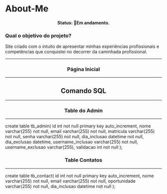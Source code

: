 # About-Me
<h4 align="center"> 
	 Status: 🚧Em andamento.
</h4>
<h3> <b>Qual o objetivo do projeto? </b></h3>
<p>Site criado com o intuito de apresentar minhas experiências profissionais e competências que conquistei no decorrer da caminhada profissional.</p>
<hr>
<h3 align='center'> <b> Página Inicial </b> </h3>
<hr>

<h2 align='center'>Comando SQL</h2>
<hr>
<h3 align='center'>Table do Admin</h3>
<hr>

create table tb_admin(
    id int not null primary key auto_increment,
    nome varchar(255) not null,
    email varchar(255) not null,
    matricula varchar(255) not null,
    senha varchar(255) not null,
    dia_inclusao datetime not null,
    dia_exclusao datetime,
    username_inclusao varchar(255) not null,
    username_exclusao varchar(255),
    validacao int not null
);

<h3 align='center'>Table Contatos</h3>
<hr>

create table tb_contact(
	id int not null primary key auto_increment,
    nome varchar(255) not null,
    email varchar(255) not null,
    oportunidade varchar(255) not null,
    dia_inclusao datetime not null
    );


